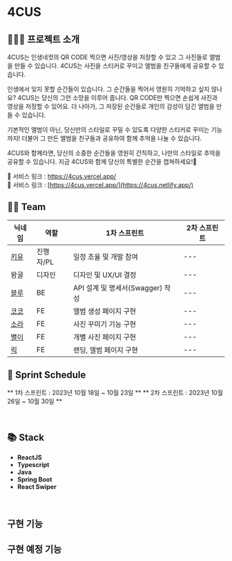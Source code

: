 # 4CUS


## 💁🏻‍♀️ 프로젝트 소개
4CUS는 인생네컷의 QR CODE 찍으면 사진/영상을 저장할 수 있고 그 사진들로 앨범을 만들 수 있습니다.
4CUS는 사진을 스티커로 꾸미고 앨범을 친구들에게 공유할 수 있습니다.

인생에서 잊지 못할 순간들이 있습니다. 그 순간들을 찍어서 영원히 기억하고 싶지 않나요? 4CUS는 당신의 그런 소망을 이루어 줍니다. QR CODE만 찍으면 손쉽게 사진과 영상을 저장할 수 있어요. 더 나아가, 그 저장된 순간들로 개인의 감성이 담긴 앨범을 만들 수 있습니다.

기본적인 앨범이 아닌, 당신만의 스타일로 꾸밀 수 있도록 다양한 스티커로 꾸미는 기능까지! 더불어 그 만든 앨범을 친구들과 공유하여 함께 추억을 나눌 수 있습니다.

4CUS와 함께라면, 당신의 소중한 순간들을 영원히 간직하고, 나만의 스타일로 추억을 공유할 수 있습니다. 지금 4CUS와 함께 당신의 특별한 순간을 캡쳐하세요!🥳



🔗 서비스 링크 : https://4cus.vercel.app/ </br>
🔗 서비스 링크 : [https://4cus.vercel.app/](https://4cus.netlify.app/)


## 🤼‍♂️ Team

| 닉네임 | 역할 | 1차 스프린트 | 2차 스프린트 | 
| --- | --- | --- | --- |
| [키유](https://github.com/hyunjoogo) | 진행자/PL | 일정 조율 및 개발 참여 | --- |
| 왕굴 | 디자인 |  디자인 및 UX/UI 결정 | --- |
| [블루](https://github.com/evga7) | BE | API 설계 및 명세서(Swagger) 작성 | --- |
| [코코](https://github.com/y00eunji) | FE | 앨범 생성 페이지 구현 | --- |
| [소라](https://github.com/developer-sora) | FE | 사진 꾸미기 기능 구현 | --- |
| [별이](https://github.com/siwon99) | FE | 개별 사진 페이지 구현 | --- |
| [릭](https://github.com/YoonJoowon) | FE | 랜딩, 앨범 페이지 구현 | --- |</br>

## 📆 Sprint Schedule

** 1차 스프린트 : 2023년 10월 18일 ~ 10월 23일 **
** 2차 스프린트 : 2023년 10월 26일 ~ 10월 30일 **

</br>

## 📚 Stack

- **ReactJS**
- **Typescript**
- **Java**
- **Spring Boot**
- **React Swiper**
</br>

## 구현 기능

## 구현 예정 기능

